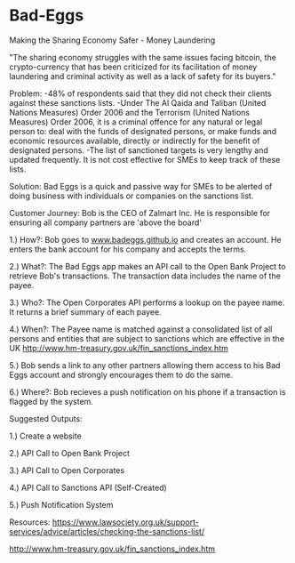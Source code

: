 # Bad-Eggs
Making the Sharing Economy Safer - Money Laundering

"The sharing economy struggles with the same issues facing bitcoin, the crypto-currency that has been criticized for its facilitation 
of money laundering and criminal activity as well as a lack of safety for its buyers."

Problem: 
-48% of respondents said that they did not check their clients against these sanctions lists. 
-Under The Al Qaida and Taliban (United Nations Measures) Order 2006 and the Terrorism (United Nations Measures) Order 2006, 
it is a criminal offence for any natural or legal person to:
deal with the funds of designated persons, or make funds and economic resources available, directly or indirectly for the benefit of designated persons.
-The list of sanctioned targets is very lengthy and updated frequently. It is not cost effective for SMEs to keep track of these lists.

Solution: Bad Eggs is a quick and passive way for SMEs to be alerted of doing business with individuals or companies on the sanctions list.

Customer Journey: Bob is the CEO of Zalmart Inc.  He is responsible for ensuring all company partners are 'above the board'

1.) How?:  Bob goes to www.badeggs.github.io and creates an account. He enters the bank account for his company and accepts the terms. 

2.) What?: The Bad Eggs app makes an API call to the Open Bank Project to retrieve Bob's transactions.  The transaction data includes the name of the payee.

3.) Who?:  The Open Corporates API performs a lookup on the payee name. It returns a brief summary of each payee.

4.) When?: The Payee name is matched against a consolidated list of all persons and entities that are subject to sanctions which are effective in the UK
http://www.hm-treasury.gov.uk/fin_sanctions_index.htm

5.) Bob sends a link to any other partners allowing them access to his Bad Eggs account and strongly encourages them to do the same.

6.) Where?: Bob recieves a push notification on his phone if a transaction is flagged by the system.

Suggested Outputs:

1.) Create a website

2.) API Call to Open Bank Project

3.) API Call to Open Corporates

4.) API Call to Sanctions API (Self-Created)

5.) Push Notification System 

Resources: 
https://www.lawsociety.org.uk/support-services/advice/articles/checking-the-sanctions-list/

http://www.hm-treasury.gov.uk/fin_sanctions_index.htm
